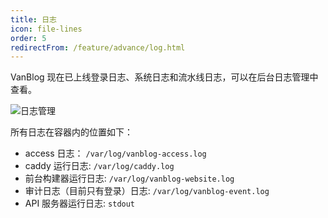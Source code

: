 ```yaml
---
title: 日志
icon: file-lines
order: 5
redirectFrom: /feature/advance/log.html
---
```


VanBlog 现在已上线登录日志、系统日志和流水线日志，可以在后台日志管理中查看。

![日志管理](https://pic.mereith.com/img/a76cceb104214002da3c0c92d592bfff.clipboard-2023-06-26.webp)

所有日志在容器内的位置如下：

- access 日志： `/var/log/vanblog-access.log`
- caddy 运行日志: `/var/log/caddy.log`
- 前台构建器运行日志: `/var/log/vanblog-website.log`
- 审计日志（目前只有登录）日志: `/var/log/vanblog-event.log`
- API 服务器运行日志: `stdout`
